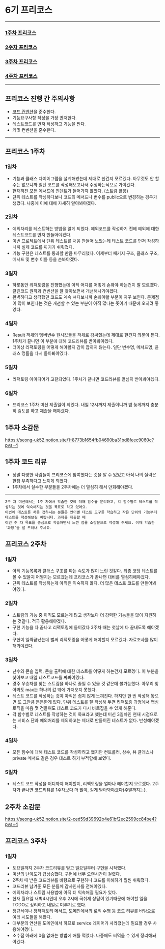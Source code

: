 # 6기 프리코스

---

### [1주차 프리코스](https://github.com/woowacourse-precourse/java-baseball-6/pull/1042)

### [2주차 프리코스](https://github.com/woowacourse-precourse/java-racingcar-6/pull/693)

### [3주차 프리코스](https://github.com/woowacourse-precourse/java-lotto-6/pull/544)

### [4주차 프리코스](https://github.com/SeongUk52/java-christmas-6-SeongUk52/pull/1)


---
## 프리코스 진행 간 주의사항
- [코드 컨벤션](https://newwisdom.tistory.com/m/96)을 준수한다.
- 기능요구사항 작성을 가장 먼저한다.
- 테스트코드를 먼저 작성하고 기능을 짠다.
- 커밋 컨벤션을 준수한다.


---

## 프리코스 1주차

### 1일차
- 기능과 클래스 다이어그램을 설계해봤는데 제대로 한건지 모르겠다. 아무것도 안 할 수는 없으니까
일단 코드를 작성해보고나서 수정하는식으로 가야겠다.
- 현재까진 모든 메서드에 인덴트가 들어가지 않았다. (스트림 활용)
- 단위 테스트를 작성하다보니 코드의 메서드나 변수를 public으로 변경하는 경우가 생겼다. 나중에 이에 대해 자세히 알아봐야겠다.

### 2일차
- 예외처리를 테스트하는 방법을 알게 되었다. 예외코드를 작성하기 전에 예외에 대한 테스트코드를 먼저 만들어야겠다.
- 이번 프로젝트에서 단위 테스트를 처음 만들어 보았는데 테스트 코드를 먼저 작성하니까 실제 코드를 짜기가 쉬워졌다.
- 기능 구현은 테스트를 통과할 만큼 마무리했다. 이제부터 패키지 구조, 클래스 구조, 메서드 및 변수 이름 등을 손봐야겠다.

### 3일차
- 하룻동안 리팩토링을 진행했는데 아직 어디를 어떻게 손봐야 하는건지 잘 모르겠다. 클린코드 원칙과 컨벤션을 잘 찾아보면서 개선해나가야겠다.
- 완벽하다고 생각했던 코드도 계속 쳐다보니까 손봐야할 부분이 자꾸 보인다. 문제점이 많이 보인다는 것은 개선할 수 있는 부분이 아직 많다는
뜻이기 때문에 오히려 좋았다.

### 4일차 
- Result 객체의 멤버변수 원시값들을 객체로 감싸줬는데 제대로 한건지 의문이 든다. 1주차가 끝나면 이 부분에 대해 코드리뷰를 받아봐야겠다.
- 더이상 리팩토링을 어떻게 해야할지 감이 잡히지 않는다. 일단 변수명, 메서드명, 클래스 명들을 다시 돌아봐야겠다.

### 5일차
- 리팩토링 아이디어가 고갈되었다. 1주차가 끝나면 코드리뷰를 열심히 받아봐야겠다.

### 6일차
- 프리코스 1주차 미션 제출일이 되었다. 내일 12시까지 제출이니까 밤 늦게까지 충분히 검토를 하고 제출을 해야겠다.


## 1주차 소감문
https://seong-uk52.notion.site/1-8773b1654fb04690ba31bd8feec9060c?pvs=4

## 1주차 코드 리뷰
- 정말 다양한 사람들이 프리코스에 참여했다는 것을 알 수 있었고 아직 나의 실력은 한참 부족하다고 느끼게 되었다.
- 1주차에서 실수한 부분들을 2주차에는 더 열심히 해서 만회해야겠다.

---
```
2주 차 미션에서는 1주 차에서 학습한 것에 더해 함수를 분리하고, 각 함수별로 테스트를 작성하는 것에 익숙해지는 것을 목표로 하고 있어요. 
이번에 테스트를 처음 접하시는 분들은 언어별 테스트 도구를 학습하고 작은 단위의 기능부터 테스트를 작성해보길 바랍니다. 과제를 제출할 때 
이번 주 차 목표를 중심으로 학습하면서 느낀 점을 소감문으로 작성해 주세요. 이때 학습한 '과정’을 잘 드러내 주세요.
```
## 프리코스 2주차

### 1일차
- 아직 기능목록과 클래스 구조를 짜는 속도가 많이 느린 것같다. 최종 코딩 테스트를 볼 수 있을지 어쩔지는 모르겠는데 프리코스가 끝나면
대비를 열심히해야겠다.
- 단위 테스트를 작성하는게 아직은 익숙하지 않다. 더 많은 테스트 코드를 만들어봐야겠다.


### 2일차
- 스트림의 기능 중 아직도 모르는게 많고 생각보다 더 강력한 기능들을 많이 지원하는 것같다. 적극 활용해야겠다.
- 구현 기능을 다 끝나고 리팩토링에 들어갔다 3주차 때는 첫날에 다 끝내도록 해야겠다.
- 구현이 일찍끝났는데 벌써 리팩토링을 어떻게 해야할지 모르겠다. 자료조사를 많이 해봐야겠다.

### 3일차
- 난수와 콘솔 입력, 콘솔 출력에 대한 테스트를 어떻게 하는건지 모르겠다. 이 부분을 찾아보고 내일 테스트코드를 짜봐야겠다.
- 경주 우승자를 찾는 스트림을 하나로 줄일 수 있을 것 같은데 불가능했다. 아무리 찾아봐도 max는 하나의 값 밖에 가져오지 못했다.
- 테스트 코드를 작성하는 것이 아직은 쉽지 않게 느껴진다. 하지만 한 번 작성해 놓으면 또 그만큼 든든한게 없다. 단위 테스트를 잘 작성해 두면
리팩토링 과정에서 핵심 로직을 마음 껏 건들여도 테스트 코드가 다시 바로잡을 수 있게 해준다.
- 각 함수별로 테스트를 작성하는 것이 목표라고 했는데 미션 3일차인 현재 시점으로는 서비스 단과 예외처리를 제외하고는 제대로 만들어진
테스트가 없다. 반성해야겠다.

### 4일차
- 모든 함수에 대해 테스트 코드를 작성하려고 했지만 컨트롤러, 상수, 뷰 클래스나 private 메서드 같은 경우 테스트 하기 부적합해 보였다.

### 5일차
- 테스트 코드 작성을 어디까지 해야할지, 리팩토링을 얼마나 해야할지 모르겠다. 2주차가 끝나면 코드리뷰를 1주차보다
더 많이, 길게 받아봐야겠다(주말까지는).

## 2주차 소감문
https://seong-uk52.notion.site/2-ced59d39692b4e61bf2ec2599cc84be4?pvs=4


## 프리코스 3주차

### 1일차
- 토요일까지 2주차 코드리뷰를 받고 일요일부터 구현을 시작했다.
- 미션의 난이도가 급상승했다. 구현에 너무 오랜시간이 걸렸다.
- 2주차 때 받은 코드리뷰를 바탕으로 구현하니 코드를 이해하기 훨씬 쉬워졌다.
- 코드리뷰 남겨준 모든 분들께 감사인사를 전해야겠다.
- 예외처리나 스트림 사용법에 아직 더 익숙해질 필요가 있다.
- 현재 월요일 새벽4시인데 오후 2시에 국취제 상담이 있기때문에 해야할 일을 TODO로 정리하고 내일로 미루기로 했다.
- 정규식이나 정적팩토리 메서드, 도메인에서의 로직 수행 등 코드 리뷰를 바탕으로 여러 시도들을 해봤다.
- 대부분의 연산을 도메인에서 하므로 service 레이어가 사라졌는데 필요할 경우 사용해야겠다.
- 소수점 아래에 0을 없애는 방법에 애를 먹었다. 나중에도 써먹을 수 있게 정리해놔야겠다.